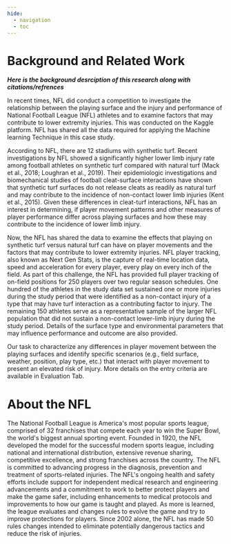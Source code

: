 ```yaml
---
hide:
  - navigation
  - toc
---
```


# Background and Related Work

__*Here is the background desrciption of this research along with citations/refrences*__

In recent times, NFL did conduct a competition to investigate the relationship between the playing surface and the injury and performance of National Football League (NFL) athletes and to examine factors that may contribute to lower extremity injuries. This was conducted on the Kaggle platform. NFL has shared all the data required for applying the Machine learning Technique in this case study. 

According to NFL, there are 12 stadiums with synthetic turf. Recent investigations by NFL showed a significantly higher lower limb injury rate among football athletes on synthetic turf compared with natural turf (Mack et al., 2018; Loughran et al., 2019). Their epidemiologic investigations and biomechanical studies of football cleat-surface interactions have shown that synthetic turf surfaces do not release cleats as readily as natural turf and may contribute to the incidence of non-contact lower limb injuries (Kent et al., 2015). Given these differences in cleat-turf interactions, NFL has an interest in determining, if player movement patterns and other measures of player performance differ across playing surfaces and how these may contribute to the incidence of lower limb injury.

Now, the NFL has shared the data to examine the effects that playing on synthetic turf versus natural turf can have on player movements and the factors that may contribute to lower extremity injuries. NFL player tracking, also known as Next Gen Stats, is the capture of real-time location data, speed and acceleration for every player, every play on every inch of the field. As part of this challenge, the NFL has provided full player tracking of on-field positions for 250 players over two regular season schedules. One hundred of the athletes in the study data set sustained one or more injuries during the study period that were identified as a non-contact injury of a type that may have turf interaction as a contributing factor to injury. The remaining 150 athletes serve as a representative sample of the larger NFL population that did not sustain a non-contact lower-limb injury during the study period. Details of the surface type and environmental parameters that may influence performance and outcome are also provided.

Our task to characterize any differences in player movement between the playing surfaces and identify specific scenarios (e.g., field surface, weather, position, play type, etc.) that interact with player movement to present an elevated risk of injury. More details on the entry criteria are available in Evaluation Tab.


# About the NFL

The National Football League is America's most popular sports league, comprised of 32 franchises that compete each year to win the Super Bowl, the world's biggest annual sporting event. Founded in 1920, the NFL developed the model for the successful modern sports league, including national and international distribution, extensive revenue sharing, competitive excellence, and strong franchises across the country.
The NFL is committed to advancing progress in the diagnosis, prevention and treatment of sports-related injuries. The NFL's ongoing health and safety efforts include support for independent medical research and engineering advancements and a commitment to work to better protect players and make the game safer, including enhancements to medical protocols and improvements to how our game is taught and played.
As more is learned, the league evaluates and changes rules to evolve the game and try to improve protections for players. Since 2002 alone, the NFL has made 50 rules changes intended to eliminate potentially dangerous tactics and reduce the risk of injuries.
